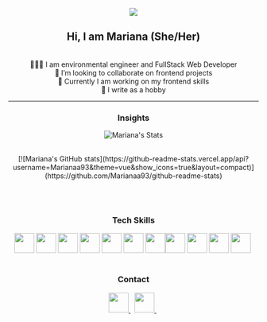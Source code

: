 <div class="container" align="center">
<p align="center">
  <img src="https://res.cloudinary.com/maariana93/image/upload/v1648686433/6M8G_iazxxy.gif"><br>
 
</p>
<h2>Hi, I am Mariana (She/Her)</h2><br>
 👩🏻‍🎓 I am environmental engineer and FullStack Web Developer<br>
 👯 I’m looking to collaborate on frontend projects<br>
 🌱 Currently I am working on my frontend skills<br>
 📝 I write as a hobby

  <hr>


<h3> Insights</h3>
<p align="center">
  
![Mariana's Stats](https://github-readme-stats.vercel.app/api?username=Your_GitHub_Username&show_icons=true)

  <br>
[![Mariana's GitHub stats](https://github-readme-stats.vercel.app/api?username=Marianaa93&theme=vue&show_icons=true&layout=compact)](https://github.com/Marianaa93/github-readme-stats)
 </p>
<br>
  <br>
<h3> Tech Skills </h3>
<p> <img src="https://cdn.jsdelivr.net/gh/devicons/devicon/icons/rails/rails-original-wordmark.svg" width=40 /> <img src="https://cdn.jsdelivr.net/gh/devicons/devicon/icons/ruby/ruby-original-wordmark.svg" width=40 />  <img
src="https://cdn.jsdelivr.net/gh/devicons/devicon/icons/javascript/javascript-original.svg" width=40 /> <img src="https://cdn.jsdelivr.net/gh/devicons/devicon/icons/html5/html5-original-wordmark.svg" width=40 /> <img src="https://cdn.jsdelivr.net/gh/devicons/devicon/icons/css3/css3-original-wordmark.svg" width=40 /> <img src="https://cdn.jsdelivr.net/gh/devicons/devicon/icons/bootstrap/bootstrap-original-wordmark.svg" width=40 /> <img	src="https://raw.githubusercontent.com/styled-components/brand/master/styled-components.png"width=40/><img    																		src="https://cdn.jsdelivr.net/gh/devicons/devicon/icons/react/react-original-wordmark.svg" width=40 /> <img 
src="https://cdn.jsdelivr.net/gh/devicons/devicon/icons/nextjs/nextjs-original.svg" width=40 /> <img
src="https://cdn.jsdelivr.net/gh/devicons/devicon/icons/storybook/storybook-original.svg" width=40 /> <img																				src="https://cdn.jsdelivr.net/gh/devicons/devicon/icons/typescript/typescript-original.svg" width=40 /> <img
</p>
<br>
<br>
<h3> Contact </h3>
<p align="center">
  <a href="https://www.linkedin.com/in/mariana-lima-e-maia-a31b2816b/">
   <img src="https://img.icons8.com/color/48/000000/linkedin.png" width=40/>
    </a><span>&nbsp;</span>
  
  <a href="mailto:marianalima.amb@gmail.com">
    <img src="https://img.icons8.com/fluent/48/000000/gmail.png" width=40/>
  </a><span>&nbsp;</span>
</p>
<!--
**Marianaa93/Marianaa93** is a ✨ _special_ ✨ repository because its `README.md` (this file) appears on your GitHub profile.
</div>


